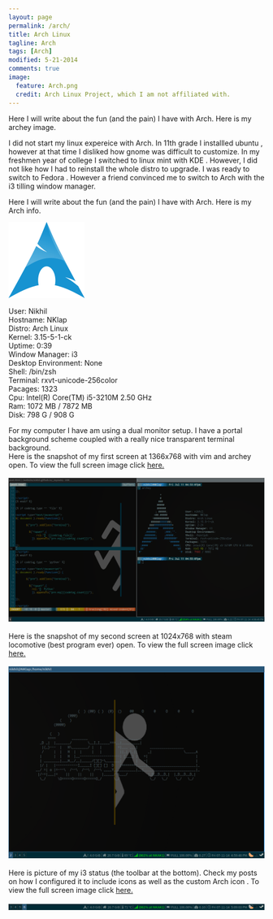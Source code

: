 ```yaml
---
layout: page
permalink: /arch/
title: Arch Linux
tagline: Arch
tags: [Arch]
modified: 5-21-2014
comments: true
image:
  feature: Arch.png
  credit: Arch Linux Project, which I am not affiliated with.
---
```

<p>Here I will write about the fun (and the pain) I have with Arch. Here is my archey image.</p>
<style> text-indent: 0;</style><p>I did not start my linux expereice with Arch. In 11th grade I installled ubuntu <i class="icon-ubuntu"></i>, however at that time I disliked how gnome <i class="icon-gnome"></i> was difficult to customize. In my freshmen year of college I switched to linux mint<i class="icon-linux-mint"></i> with KDE <i class="icon-kde"></i>. However, I did not like how I had to reinstall the whole distro to upgrade. I was ready to switch to Fedora <i class="icon-fedora"></i>.  However a friend convinced me to switch to Arch <i class="icon-arch"></i> with the i3 tilling window manager.</p> 
<p>Here I will write about the fun (and the pain) I have with Arch. Here is my Arch info.</p>

<div id="imagecontainer">
<img src="/images/archbody.png" class="image" alt="Arch logo"/>
<p class ="info"><span class="colorinfo">User: </span>Nikhil <br> 
<span class="colorinfo">Hostname: </span>NKlap <br>
<span class="colorinfo">Distro: </span>Arch Linux<br>
<span class="colorinfo">Kernel: </span>3.15-5-1-ck<br>
<span class="colorinfo">Uptime: </span>0:39<br>
<span class="colorinfo">Window Manager: </span>i3<br>
<span class="colorinfo">Desktop Environment: </span>None<br>
<span class="colorinfo">Shell: </span>/bin/zsh<br>
<span class="colorinfo">Terminal: </span>rxvt-unicode-256color<br>
<span class="colorinfo">Pacages: </span>1323<br>
<span class="colorinfo">Cpu: </span>Intel(R) Core(TM) i5-3210M 2.50 GHz<br>
<span class="colorinfo">Ram: </span>1072 MB / 7872 MB<br>
<span class="colorinfo">Disk: </span>798 G / 908 G <br>

</p>
</div>

For my computer I have am using a dual monitor setup. I have a portal background scheme coupled with a really nice transparent terminal background.<br>
Here is the snapshot of my first screen at 1366x768 with vim and archey open. To view the full screen image click <a href = "/images/firstscreen.png"> here.</a>
<br>
<br>
<img src="/images/firstscreen.png" alt="first screen"/>
<br>
<br>
Here is the snapshot of my second screen at 1024x768 with steam locomotive (best program ever) open. To view the full screen image click <a href = "/images/secondscreen.png"> here.</a>
<br>
<br>
<img src="/images/secondscreen.png" alt="second screen "/>
<br>
<br>
Here is picture of my i3 status (the toolbar at the bottom). Check my posts on how I configured it to include icons as well as the custom Arch icon <i class="icon-arch"></i>. To view the full screen image click <a href = "/images/i3status.png"> here.</a>
<br>
<br>
<img src="/images/i3status.png" alt="i3status"/>























